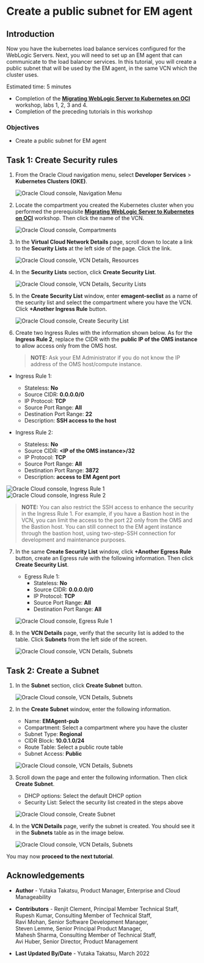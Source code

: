 # Create a public subnet for EM agent

## Introduction

Now you have the kubernetes load balance services configured for the WebLogic Servers. Next, you will need to set up an EM agent that can communicate to the load balancer services. In this tutorial, you will create a public subnet that will be used by the EM agent, in the same VCN which the cluster uses.

Estimated time: 5 minutes

* Completion of the **[Migrating WebLogic Server to Kubernetes on OCI](https://apexapps.oracle.com/pls/apex/dbpm/r/livelabs/view-workshop?wid=567)** workshop, labs 1, 2, 3 and 4.
* Completion of the preceding tutorials in this workshop


### Objectives
* Create a public subnet for EM agent

## **Task 1**: Create Security rules


1. From the Oracle Cloud navigation menu, select **Developer Services** > **Kubernetes Clusters (OKE)**.

   ![Oracle Cloud console, Navigation Menu](images/1-1-menu.png " ")

2. Locate the compartment you created the Kubernetes cluster when you performed the prerequisite **[Migrating WebLogic Server to Kubernetes on OCI](https://apexapps.oracle.com/pls/apex/dbpm/r/livelabs/workshop-attendee-2?p210_workshop_id=567&p210_type=2&session=102696148940850)** workshop. Then click the name of the VCN.

   ![Oracle Cloud console, Compartments](images/1-2-compartment.png " ")

3. In the **Virtual Cloud Network Details** page, scroll down to locate a link to the **Security Lists** at the left side of the page. Click the link.

   ![Oracle Cloud console, VCN Details, Resources](images/1-3-vcn.png " ")

4. In the **Security Lists** section, click **Create Security List**.

   ![Oracle Cloud console, VCN Details, Security Lists](images/1-4-vcn.png " ")

5. In the **Create Security List** window, enter **emagent-seclist** as a name of the security list and select the compartment where you have the VCN. Click **+Another Ingress Rule** button.

   ![Oracle Cloud console, Create Security List](images/1-5-vcn.png " ")

6. Create two Ingress Rules with the information shown below.  As for the **Ingress Rule 2**, replace the CIDR with the **public IP of the OMS instance** to allow access only from the OMS host.  


    > **NOTE:**  Ask your EM Administrator if you do not know the IP address of the OMS host/compute instance.

  * Ingress Rule 1:
      * Stateless: **No**
      * Source CIDR: **0.0.0.0/0**
      * IP Protocol: **TCP**
      * Source Port Range: **All**
      * Destination Port Range: **22**
      * Description: **SSH access to the host**

  * Ingress Rule 2:
      * Stateless: **No**
      * Source CIDR: **&lt;IP of the OMS instance&gt;/32**
      * IP Protocol: **TCP**
      * Source Port Range: **All**
      * Destination Port Range: **3872**
      * Description: **access to EM Agent port**

   ![Oracle Cloud console, Ingress Rule 1](images/1-6-vcn.png " ")
   ![Oracle Cloud console, Ingress Rule 2](images/1-7-vcn.png " ")

   > **NOTE:** You can also restrict the SSH access to enhance the security in the Ingress Rule 1. For example, if you have a Bastion host in the VCN, you can limit the access to the port 22 only from the OMS and the Bastion host. You can still connect to the EM agent instance through the bastion host, using two-step-SSH connection for development and maintenance purposes.


7. In the same **Create Security List** window, click **+Another Egress Rule** button, create an Egress rule with the following information. Then click **Create Security List**.

    * Egress Rule 1:
         * Stateless: **No**
         * Source CIDR: **0.0.0.0/0**
         * IP Protocol: **TCP**
         * Source Port Range: **All**
         * Destination Port Range: **All**

    ![Oracle Cloud console, Egress Rule 1](images/1-8-vcn.png " ")

8. In the **VCN Details** page, verify that the security list is added to the table. Click **Subnets** from the left side of the screen.


    ![Oracle Cloud console, VCN Details, Subnets](images/1-9-vcn.png " ")


## **Task 2**: Create a Subnet



1. In the **Subnet** section, click **Create Subnet** button.

    ![Oracle Cloud console, VCN Details, Subnets](images/2-1-vcn.png " ")

2. In the **Create Subnet** window, enter the following information.

    * Name: **EMAgent-pub**
    * Compartment: Select a compartment where you have the cluster
    * Subnet Type: **Regional**
    * CIDR Block: **10.0.1.0/24**
    * Route Table: Select a public route table
    * Subnet Access: **Public**


    ![Oracle Cloud console, VCN Details, Subnets](images/2-2-vcn.png " ")

3. Scroll down the page and enter the following information. Then click **Create Subnet**.

    * DHCP options: Select the default DHCP option
    * Security List: Select the security list created in the steps above

    ![Oracle Cloud console, Create Subnet](images/2-3-vcn.png " ")

4. In the **VCN Details** page, verify the subnet is created. You should see it in the **Subnets** table as in the image below.

    ![Oracle Cloud console, VCN Details, Subnets](images/2-4-vcn.png " ")




You may now **proceed to the next tutorial**.


## Acknowledgements

* **Author** - Yutaka Takatsu, Product Manager, Enterprise and Cloud Manageability
- **Contributors** -
Renjit Clement, Principal Member Technical Staff,  
Rupesh Kumar, Consulting Member of Technical Staff,  
Ravi Mohan, Senior Software Development Manager,  
Steven Lemme, Senior Principal Product Manager,  
Mahesh Sharma, Consulting Member of Technical Staff,  
Avi Huber, Senior Director, Product Management
* **Last Updated By/Date** - Yutaka Takatsu, March 2022
